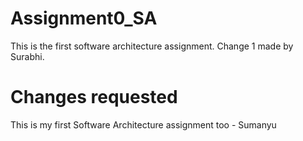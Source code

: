 # Assignment0_SA
This is the first software architecture assignment.
Change 1 made by Surabhi.

# Changes requested
This is my first Software Architecture assignment too - Sumanyu
